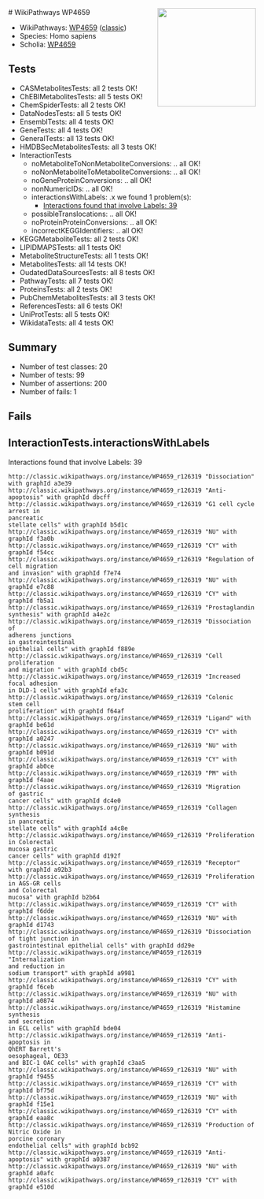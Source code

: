 <img style="float: right; width: 200px" src="https://upload.wikimedia.org/wikipedia/commons/thumb/8/83/Wplogo_with_text_500.png/640px-Wplogo_with_text_500.png" />
# WikiPathways WP4659

* WikiPathways: [WP4659](https://wikipathways.org/pathways/WP4659) ([classic](https://classic.wikipathways.org/instance/WP4659))
* Species: Homo sapiens
* Scholia: [WP4659](https://scholia.toolforge.org/wikipathways/WP4659)
## Tests
* CASMetabolitesTests: all 2 tests OK!
* ChEBIMetabolitesTests: all 5 tests OK!
* ChemSpiderTests: all 2 tests OK!
* DataNodesTests: all 5 tests OK!
* EnsemblTests: all 4 tests OK!
* GeneTests: all 4 tests OK!
* GeneralTests: all 13 tests OK!
* HMDBSecMetabolitesTests: all 3 tests OK!
* InteractionTests
    * noMetaboliteToNonMetaboliteConversions: .. all OK!
    * noNonMetaboliteToMetaboliteConversions: .. all OK!
    * noGeneProteinConversions: .. all OK!
    * nonNumericIDs: .. all OK!
    * interactionsWithLabels: .x we found 1 problem(s):
        * [Interactions found that involve Labels: 39](#fe97a8ff)
    * possibleTranslocations: .. all OK!
    * noProteinProteinConversions: .. all OK!
    * incorrectKEGGIdentifiers: .. all OK!
* KEGGMetaboliteTests: all 2 tests OK!
* LIPIDMAPSTests: all 1 tests OK!
* MetaboliteStructureTests: all 1 tests OK!
* MetabolitesTests: all 14 tests OK!
* OudatedDataSourcesTests: all 8 tests OK!
* PathwayTests: all 7 tests OK!
* ProteinsTests: all 2 tests OK!
* PubChemMetabolitesTests: all 3 tests OK!
* ReferencesTests: all 6 tests OK!
* UniProtTests: all 5 tests OK!
* WikidataTests: all 4 tests OK!


## Summary

* Number of test classes: 20
* Number of tests: 99
* Number of assertions: 200
* Number of fails: 1

## Fails

<a name="fe97a8ff" />

## InteractionTests.interactionsWithLabels

Interactions found that involve Labels: 39
```
http://classic.wikipathways.org/instance/WP4659_r126319 "Dissociation" with graphId a3e39
http://classic.wikipathways.org/instance/WP4659_r126319 "Anti-
apoptosis" with graphId dbcff
http://classic.wikipathways.org/instance/WP4659_r126319 "G1 cell cycle
arrest in
pancreatic
stellate cells" with graphId b5d1c
http://classic.wikipathways.org/instance/WP4659_r126319 "NU" with graphId f3a0b
http://classic.wikipathways.org/instance/WP4659_r126319 "CY" with graphId f54cc
http://classic.wikipathways.org/instance/WP4659_r126319 "Regulation of
cell migration
and invasion" with graphId f7e74
http://classic.wikipathways.org/instance/WP4659_r126319 "NU" with graphId e7c88
http://classic.wikipathways.org/instance/WP4659_r126319 "CY" with graphId fb5a1
http://classic.wikipathways.org/instance/WP4659_r126319 "Prostaglandin
synthesis" with graphId a4e2c
http://classic.wikipathways.org/instance/WP4659_r126319 "Dissociation of
adherens junctions
in gastrointestinal
epithelial cells" with graphId f889e
http://classic.wikipathways.org/instance/WP4659_r126319 "Cell proliferation
and migration " with graphId cbd5c
http://classic.wikipathways.org/instance/WP4659_r126319 "Increased 
focal adhesion
in DLD-1 cells" with graphId efa3c
http://classic.wikipathways.org/instance/WP4659_r126319 "Colonic 
stem cell
proliferation" with graphId f64af
http://classic.wikipathways.org/instance/WP4659_r126319 "Ligand" with graphId be61d
http://classic.wikipathways.org/instance/WP4659_r126319 "CY" with graphId a0247
http://classic.wikipathways.org/instance/WP4659_r126319 "NU" with graphId b091d
http://classic.wikipathways.org/instance/WP4659_r126319 "CY" with graphId ab0ce
http://classic.wikipathways.org/instance/WP4659_r126319 "PM" with graphId f4aae
http://classic.wikipathways.org/instance/WP4659_r126319 "Migration 
of gastric
cancer cells" with graphId dc4e0
http://classic.wikipathways.org/instance/WP4659_r126319 "Collagen
synthesis
in pancreatic
stellate cells" with graphId a4c8e
http://classic.wikipathways.org/instance/WP4659_r126319 "Proliferation
in Colorectal
mucosa gastric
cancer cells" with graphId d192f
http://classic.wikipathways.org/instance/WP4659_r126319 "Receptor" with graphId a92b3
http://classic.wikipathways.org/instance/WP4659_r126319 "Proliferation
in AGS-GR cells
and Colorectal
mucosa" with graphId b2b64
http://classic.wikipathways.org/instance/WP4659_r126319 "CY" with graphId f6dde
http://classic.wikipathways.org/instance/WP4659_r126319 "NU" with graphId d1743
http://classic.wikipathways.org/instance/WP4659_r126319 "Dissociation
of tight junction in
gastrointestinal epithelial cells" with graphId dd29e
http://classic.wikipathways.org/instance/WP4659_r126319 "Internalization
and reduction in
sodium transport" with graphId a9981
http://classic.wikipathways.org/instance/WP4659_r126319 "CY" with graphId f6ceb
http://classic.wikipathways.org/instance/WP4659_r126319 "NU" with graphId a0874
http://classic.wikipathways.org/instance/WP4659_r126319 "Histamine 
synthesis
and secretion  
in ECL cells" with graphId bde04
http://classic.wikipathways.org/instance/WP4659_r126319 "Anti-apoptosis in
QhERT Barrett's 
oesophageal, OE33
and BIC-1 OAC cells" with graphId c3aa5
http://classic.wikipathways.org/instance/WP4659_r126319 "NU" with graphId f9455
http://classic.wikipathways.org/instance/WP4659_r126319 "CY" with graphId bf75d
http://classic.wikipathways.org/instance/WP4659_r126319 "NU" with graphId f15e1
http://classic.wikipathways.org/instance/WP4659_r126319 "CY" with graphId eaa8c
http://classic.wikipathways.org/instance/WP4659_r126319 "Production of
Nitric Oxide in
porcine coronary
endothelial cells" with graphId bcb92
http://classic.wikipathways.org/instance/WP4659_r126319 "Anti-apoptosis" with graphId a0387
http://classic.wikipathways.org/instance/WP4659_r126319 "NU" with graphId a0afc
http://classic.wikipathways.org/instance/WP4659_r126319 "CY" with graphId e510d
```

